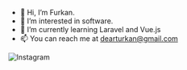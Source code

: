 - 👋 Hi, I’m Furkan.
- 👀 I’m interested in software.
- 🌱 I’m currently learning Laravel and Vue.js
- 📫 You can reach me at dearturkan@gmail.com

![Instagram](https://i.ibb.co/7Y9tVtr/New-Project-1.png)

